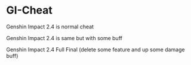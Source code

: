# GI-Cheat

Genshin Impact 2.4 is normal cheat

Genshin Impact 2.4 is same but with some buff

Genshin Impact 2.4 Full Final (delete some feature and up some damage buff)
